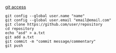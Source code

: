 [git access](https://docs.gitlab.com/ee/gitlab-basics/start-using-git.html)   

```
git config --global user.name "name"    
git config --global user.email "email@email.com"    
git clone https://github.com/user/repository      
cd repository   
echo "asd" > a.txt    
git add a.txt   
git commit -m "commit message/commentary" 
git push
```
